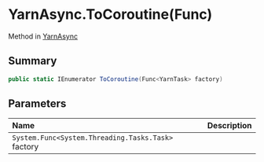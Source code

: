 # YarnAsync.ToCoroutine(Func<YarnTask>)

Method in [YarnAsync](/docs/api/csharp/yarn.unity.yarnasync.md)

## Summary



```csharp
public static IEnumerator ToCoroutine(Func<YarnTask> factory)
```

## Parameters

|Name|Description|
|:---|:---|
|`System.Func<System.Threading.Tasks.Task>` factory||

